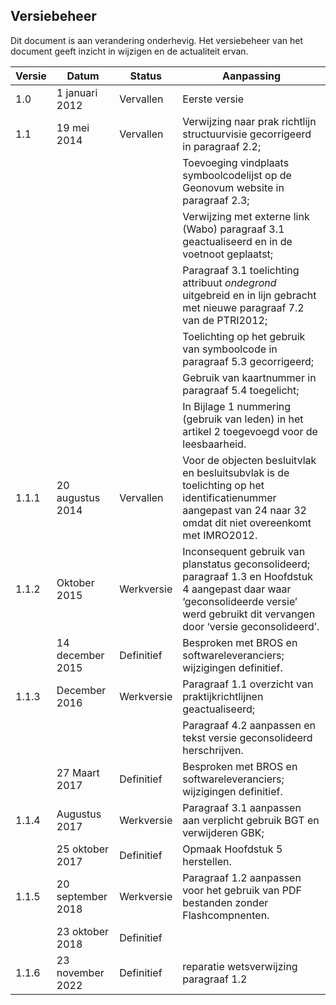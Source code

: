 <h2>Versiebeheer</h2>

Dit document is aan verandering onderhevig. Het versiebeheer van het document
geeft inzicht in wijzigen en de actualiteit ervan.

| **Versie** | **Datum**                        | **Status**           | **Aanpassing**                                                                                                                                                                            |
|------------|----------------------------------|----------------------|-------------------------------------------------------------------------------------------------------------------------------------------------------------------------------------------|
| 1.0        | 1 januari 2012                   | Vervallen            | Eerste versie                                                                                                                                                                             |
| 1.1        | 19 mei 2014                      | Vervallen            | Verwijzing naar prak richtlijn structuurvisie gecorrigeerd in paragraaf 2.2;                                                                                                           |
|            |                                  |                      | Toevoeging vindplaats symboolcodelijst op de Geonovum website in paragraaf 2.3;                                                                                                        |
|            |                                  |                      | Verwijzing met externe link (Wabo) paragraaf 3.1 geactualiseerd en in de voetnoot geplaatst;                                                                                           |
|            |                                  |                      | Paragraaf 3.1 toelichting attribuut *ondegrond* uitgebreid en in lijn gebracht met nieuwe paragraaf 7.2 van de PTRI2012;                                                               |
|            |                                  |                      | Toelichting op het gebruik van symboolcode in paragraaf 5.3 gecorrigeerd;                                                                                                              |
|            |                                  |                      | Gebruik van kaartnummer in paragraaf 5.4 toegelicht;                                                                                                                                   |
|            |                                  |                      | In Bijlage 1 nummering (gebruik van leden) in het artikel 2 toegevoegd voor de leesbaarheid.                                                                                           |
| 1.1.1      | 20 augustus 2014                 | Vervallen            | Voor de objecten besluitvlak en besluitsubvlak is de toelichting op het identificatienummer aangepast van 24 naar 32 omdat dit niet overeenkomt met IMRO2012.                          |
| 1.1.2      | Oktober 2015                     | Werkversie           | Inconsequent gebruik van planstatus geconsolideerd; paragraaf 1.3 en Hoofdstuk 4 aangepast daar waar ‘geconsolideerde versie’ werd gebruikt dit vervangen door ‘versie geconsolideerd’.|
|            | 14 december 2015                 | Definitief           | Besproken met BROS en softwareleveranciers; wijzigingen definitief.                                                                                                                    |
| 1.1.3      | December 2016                    | Werkversie           | Paragraaf 1.1 overzicht van praktijkrichtlijnen geactualiseerd;                                                                                                                        |
|            |                                  |                      | Paragraaf 4.2 aanpassen en tekst versie geconsolideerd herschrijven.                                                                                                                   |
|            | 27 Maart 2017                    | Definitief           | Besproken met BROS en softwareleveranciers; wijzigingen definitief.                                                                                                                    |
| 1.1.4      | Augustus 2017                    | Werkversie           | Paragraaf 3.1 aanpassen aan verplicht gebruik BGT en verwijderen GBK;                                                                                                                  |
|            | 25 oktober 2017                  | Definitief           | Opmaak Hoofdstuk 5 herstellen.                                                                                                                                                         |
| 1.1.5      | 20 september 2018                | Werkversie           | Paragraaf 1.2 aanpassen voor het gebruik van PDF bestanden zonder Flashcompnenten.                                                                                                     |
|            | 23 oktober 2018                  | Definitief           |                                                                                                                                                                                        |
| 1.1.6      | 23 november 2022                 | Definitief           | reparatie wetsverwijzing paragraaf 1.2                                                                                                                                                 |
